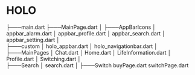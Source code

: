# HOLO


├───main.dart
├───MainPage.dart
│
├───AppBarIcons
│       appbar_alarm.dart
│       appbar_profile.dart
│       appbar_search.dart
│       appbar_setting.dart
│       
├───custom
│       holo_appbar.dart
│       holo_navigationbar.dart
│       
├───MainPages
│       Chat.dart
│       Home.dart
│       LifeInformation.dart
│       Profile.dart
│       Switching.dart
│       
├───Search
│       search.dart
│
├───Switch
        buyPage.dart
        switchPage.dart
